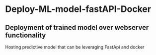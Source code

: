 # Deploy-ML-model-fastAPI-Docker

## Deployment of trained model over webserver functionality
Hosting predictive model that can be leveraging FastApi and docker
